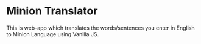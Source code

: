 # Minion Translator

This is web-app which translates the words/sentences you enter in English to Minion Language using Vanilla JS.
